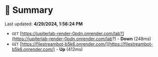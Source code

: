 # 📖 Summary
Last updated: **4/29/2024, 1:56:24 PM**

- `GET` [https://jupiterlab-render-0pdn.onrender.com/lab?](https://jupiterlab-render-0pdn.onrender.com/lab?) - **Down** (248ms)
- `GET` [https://filestreambot-b5k6.onrender.com/](https://filestreambot-b5k6.onrender.com/) - **Up** (412ms)
